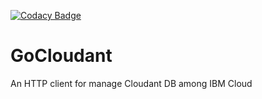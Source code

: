 [![Codacy Badge](https://api.codacy.com/project/badge/Grade/fd43da2034f245c9a7bd0f0bb71d714c)](https://www.codacy.com/manual/alessiosavi/GoCloudant?utm_source=github.com&amp;utm_medium=referral&amp;utm_content=alessiosavi/GoCloudant&amp;utm_campaign=Badge_Grade)
# GoCloudant
An HTTP client for manage Cloudant DB among IBM Cloud
